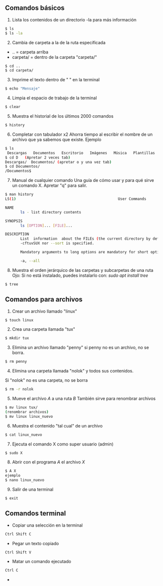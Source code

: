 ## Comandos básicos

1. Lista los contenidos de un directorio 
-la para más información
```bash
$ ls
$ ls -la
```

2. Cambia de carpeta a la de la ruta especificada
 - .. = carpeta arriba
 - carpeta/ = dentro de la carpeta "carpeta/"
```bash
$ cd ..
$ cd carpeta/
```

3. Imprime el texto dentro de " " en la terminal
```bash
$ echo "Mensaje"
```

4. Limpia el espacio de trabajo de la terminal
```bash
$ clear
```

5. Muestra el historial de los últimos 2000 comandos
```bash
$ history
```

6. Completar con tabulador x2
Ahorra tiempo al escribir el nombre de un archivo que ya sabemos que existe. Ejemplo
```bash
$ ls
 Descargas   Documentos   Escritorio   Imágenes   Música   Plantillas   Público   snap   Vídeos  'VirtualBox VMs'
$ cd D   (Apretar 2 veces tab)
Descargas/  Documentos/ (apretar o y una vez tab)
$ cd Documentos/
/Documentos$
```

7. Manual de cualquier comando
Una guía de cómo usar y para qué sirve un comando X. Apretar "q" para salir.
```bash
$ man history
LS(1)                                               User Commands                                               LS(1)

NAME
       ls - list directory contents

SYNOPSIS
       ls [OPTION]... [FILE]...

DESCRIPTION
       List  information  about the FILEs (the current directory by default).  Sort entries alphabetically if none of
       -cftuvSUX nor --sort is specified.

       Mandatory arguments to long options are mandatory for short options too.

       -a, --all
```
8. Muestra el orden jerárquico de las carpetas y subcarpetas de una ruta
Ojo: Si no está instalado, puedes instalarlo con: *sudo apt install tree*
```bash
$ tree
```

## Comandos para archivos

1. Crear un archivo llamado "linux"
```bash
$ touch linux
```

2. Crea una carpeta llamada "tux"
```bash
$ mkdir tux
```

3. Elimina un archivo llamado "penny"
si penny no es un archivo, no se borra.
```bash
$ rm penny
```

4. Elimina una carpeta llamada "nolok" y todos sus contenidos.

Si "nolok" no es una carpeta, no se borra
```bash
$ rm -r nolok
```

5. Mueve el archivo *A* a una ruta *B*
También sirve para renombrar archivos
```bash
$ mv linux tux/
(renombrar archivos)
$ mv linux linux_nuevo 
```

6. Muestra el contenido "tal cual" de un archivo
```bash
$ cat linux_nuevo
```

7. Ejecuta el comando X como super usuario (admin)
```bash
$ sudo X
```
8. Abrir con el programa *A* el archivo *X*
```bash
$ A X
ejemplo
$ nano linux_nuevo
```

9. Salir de una terminal
```bash
$ exit
```

## Comandos terminal
- Copiar una selección en la terminal
```bash
Ctrl Shift C
```
- Pegar un texto copiado
```bash
Ctrl Shift V
```
- Matar un comando ejecutado
```bash
Ctrl C
```
- 